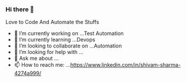 ### Hi there 👋

Love to Code And Automate the Stuffs

- 🔭 I’m currently working on ...Test Automation
- 🌱 I’m currently learning ...Devops
- 👯 I’m looking to collaborate on ...Automation
- 🤔 I’m looking for help with ...
- 💬 Ask me about ...
- 📫 How to reach me: ...https://www.linkedin.com/in/shivam-sharma-4274a999/
<!-- - 😄 Pronouns: ...
- ⚡ Fun fact: ... -->
